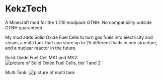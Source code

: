# KekzTech
A Minecraft mod for the 1.7.10 modpack GTNH.
No compatibility outside GTNH guaranteed.

My mod adds Solid Oxide Fuel Cells to turn gas fuels into electricity and steam, a multi tank that can store up to 25 different fluids in one structure, and a nuclear reactor in the future.

Solid Oxide Fuel Cell MK1 and MK2:
![picture of Solid Oxied Fuel Cells, tier 1 and 2](https://github.com/kekzdealer/KekzTech/blob/master/screenshots/SOFC_Display.jpeg?raw=true)

Multi Tank:
![picture of multi tank](https://github.com/kekzdealer/KekzTech/blob/master/screenshots/TFFT_Display.jpeg?raw=true)
